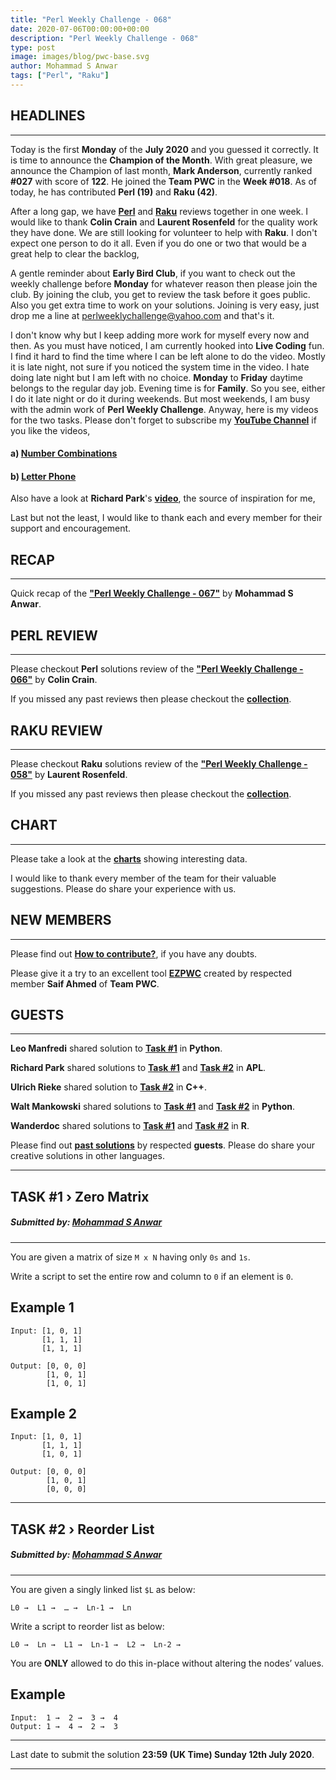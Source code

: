 ```yaml
---
title: "Perl Weekly Challenge - 068"
date: 2020-07-06T00:00:00+00:00
description: "Perl Weekly Challenge - 068"
type: post
image: images/blog/pwc-base.svg
author: Mohammad S Anwar
tags: ["Perl", "Raku"]
---
```


## HEADLINES

***

Today is the first **Monday** of the **July 2020** and you guessed it correctly. It is time to announce the **Champion of the Month**. With great pleasure, we announce the Champion of last month, **Mark Anderson**, currently ranked **#027** with score of **122**. He joined the **Team PWC** in the **Week #018**. As of today, he has contributed **Perl (19)** and **Raku (42)**.

After a long gap, we have **[Perl](/blog/review-challenge-066)** and **[Raku](/blog/p6-review-challenge-058)** reviews together in one week. I would like to thank **Colin Crain** and **Laurent Rosenfeld** for the quality work they have done. We are still looking for volunteer to help with **Raku**. I don't expect one person to do it all. Even if you do one or two that would be a great help to clear the backlog,

A gentle reminder about **Early Bird Club**, if you want to check out the weekly challenge before **Monday** for whatever reason then please join the club. By joining the club, you get to review the task before it goes public. Also you get extra time to work on your solutions. Joining is very easy, just drop me a line at <perlweeklychallenge@yahoo.com> and that's it.

I don't know why but I keep adding more work for myself every now and then. As you must have noticed, I am currently hooked into **Live Coding** fun. I find it hard to find the time where I can be left alone to do the video. Mostly it is late night, not sure if you noticed the system time in the video. I hate doing late night but I am left with no choice. **Monday** to **Friday** daytime belongs to the regular day job. Evening time is for **Family**. So you see, either I do it late night or do it during weekends. But most weekends, I am busy with the admin work of **Perl Weekly Challenge**. Anyway, here is my videos for the two tasks. Please don't forget to subscribe my **[YouTube Channel](https://www.youtube.com/channel/UCT91RkThBWByo1NL_M8R8Ig)** if you like the videos,

#### a) [**Number Combinations**](https://www.youtube.com/watch?v=fZWOA3gfs9k)
#### b) [**Letter Phone**](https://www.youtube.com/watch?v=Ojx-oSqOJMw)

Also have a look at **Richard Park**'s **[video](https://www.youtube.com/watch?v=tSQOOzyD4Qw)**, the source of inspiration for me,

Last but not the least, I would like to thank each and every member for their support and encouragement.

## RECAP

***

Quick recap of the [**"Perl Weekly Challenge - 067"**](/blog/recap-challenge-067) by **Mohammad S Anwar**.

## PERL REVIEW

***

Please checkout **Perl** solutions review of the **["Perl Weekly Challenge - 066"](/blog/review-challenge-066)** by **Colin Crain**.

If you missed any past reviews then please checkout the [**collection**](/p5-reviews).

## RAKU REVIEW

***

Please checkout **Raku** solutions review of the **["Perl Weekly Challenge - 058"](/blog/p6-review-challenge-058)** by **Laurent Rosenfeld**.

If you missed any past reviews then please checkout the [**collection**](/p6-reviews).

## CHART

***

Please take a look at the [**charts**](/chart) showing interesting data.

I would like to thank every member of the team for their valuable suggestions. Please do share your experience with us.

## NEW MEMBERS

***

Please find out [**How to contribute?**](/blog/how-to-contribute), if you have any doubts.

Please give it a try to an excellent tool [**EZPWC**](https://github.com/saiftynet/EZPWC) created by respected member **Saif Ahmed** of **Team PWC**.

## GUESTS

***

**Leo Manfredi** shared solution to [**Task #1**](https://github.com/manwar/perlweeklychallenge-club/blob/master/challenge-067/manfredi/python/ch-1.py) in **Python**.

**Richard Park** shared solutions to [**Task #1**](https://github.com/manwar/perlweeklychallenge-club/blob/master/challenge-067/richard-park/apl/ch-1.aplf) and  [**Task #2**](https://github.com/manwar/perlweeklychallenge-club/blob/master/challenge-067/richard-park/apl/ch-2.aplf) in **APL**.

**Ulrich Rieke** shared solution to [**Task #2**](https://github.com/manwar/perlweeklychallenge-club/blob/master/challenge-067/ulrich-rieke/cpp/ch-2.cpp) in **C++**.

**Walt Mankowski** shared solutions to [**Task #1**](https://github.com/manwar/perlweeklychallenge-club/blob/master/challenge-067/walt-mankowski/python/ch-1.py) and [**Task #2**](https://github.com/manwar/perlweeklychallenge-club/blob/master/challenge-067/walt-mankowski/python/ch-2.py) in **Python**.

**Wanderdoc** shared solutions to [**Task #1**](https://github.com/manwar/perlweeklychallenge-club/blob/master/challenge-067/wanderdoc/R/ch-1.R) and [**Task #2**](https://github.com/manwar/perlweeklychallenge-club/blob/master/challenge-067/wanderdoc/R/ch-2.R) in **R**.

Please find out [**past solutions**](/blog/guest-contribution) by respected **guests**. Please do share your creative solutions in other languages.

***
## TASK #1 › Zero Matrix
##### **Submitted by:** [Mohammad S Anwar](http://www.manwar.org)
***

You are given a matrix of size `M x N` having only `0s` and `1s`.

Write a script to set the entire row and column to `0` if an element is `0`.

## Example 1

    Input: [1, 0, 1]
           [1, 1, 1]
           [1, 1, 1]

    Output: [0, 0, 0]
            [1, 0, 1]
            [1, 0, 1]

## Example 2

    Input: [1, 0, 1]
           [1, 1, 1]
           [1, 0, 1]

    Output: [0, 0, 0]
            [1, 0, 1]
            [0, 0, 0]

***
## TASK #2 › Reorder List
##### **Submitted by:** [Mohammad S Anwar](http://www.manwar.org)
***

You are given a singly linked list `$L` as below:

    L0 →  L1 →  … →  Ln-1 →  Ln

Write a script to reorder list as below:

    L0 →  Ln →  L1 →  Ln-1 →  L2 →  Ln-2 →

You are **ONLY** allowed to do this in-place without altering the nodes’ values.

## Example

    Input:  1 →  2 →  3 →  4
    Output: 1 →  4 →  2 →  3

***

Last date to submit the solution **23:59 (UK Time) Sunday 12th July 2020**.

***
